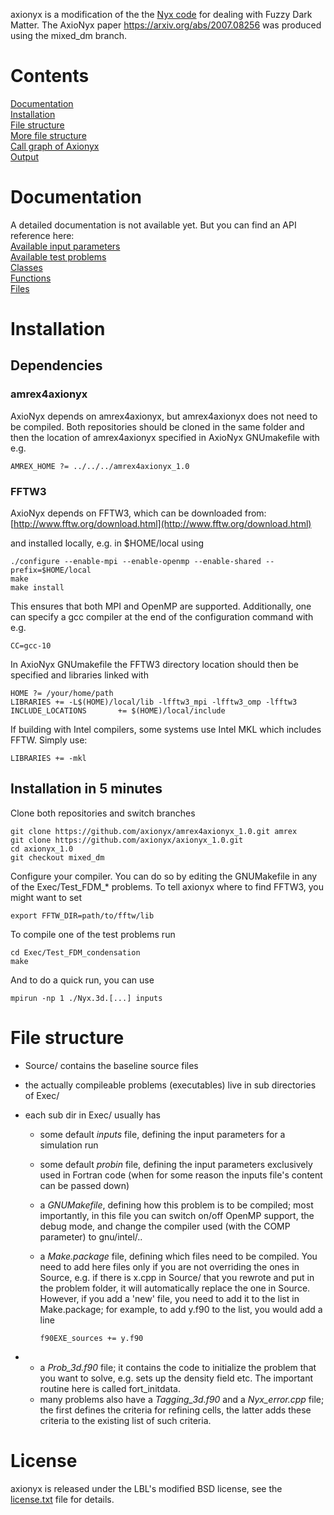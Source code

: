 axionyx is a modification of the the [Nyx code](https://github.com/AMReX-Astro/Nyx.git) for dealing with Fuzzy Dark Matter. The AxioNyx paper https://arxiv.org/abs/2007.08256 was produced using the mixed_dm branch.

# Contents
[Documentation](#Documentation)  
[Installation](#installation)  
[File structure](#file-structure-of-nyx)  
[More file structure](#more-file-structure)   
[Call graph of Axionyx](#call-graph-of-axionyx)  
[Output](#output)  

# Documentation 
A detailed documentation is not available yet. But you can find an API reference here:  
[Available input parameters](mddocs/input_parameters.md)  
[Available test problems](mddocs/test_problems.md)  
[Classes](mddocs/classes.md)  
[Functions](mddocs/functions.md)    
[Files](mddocs/files.md)     

# Installation

## Dependencies 

### amrex4axionyx

AxioNyx depends on amrex4axionyx, but amrex4axionyx does not need to be compiled. Both repositories should be cloned in the same folder and then the location of amrex4axionyx specified in AxioNyx GNUmakefile with e.g.
    
    AMREX_HOME ?= ../../../amrex4axionyx_1.0

### FFTW3

AxioNyx depends on FFTW3, which can be downloaded from:
[http://www.fftw.org/download.html](http://www.fftw.org/download.html)

and installed locally, e.g. in $HOME/local using 

    ./configure --enable-mpi --enable-openmp --enable-shared --prefix=$HOME/local
    make
    make install

This ensures that both MPI and OpenMP are supported. Additionally, one can specify a gcc compiler at the end of the configuration command with e.g.

    CC=gcc-10

In AxioNyx GNUmakefile the FFTW3 directory location should then be specified and libraries linked with 

    HOME ?= /your/home/path
    LIBRARIES += -L$(HOME)/local/lib -lfftw3_mpi -lfftw3_omp -lfftw3
    INCLUDE_LOCATIONS       += $(HOME)/local/include

If building with Intel compilers, some systems use Intel MKL which includes FFTW. Simply use:

    LIBRARIES += -mkl

## Installation in 5 minutes

Clone both repositories and switch branches

    git clone https://github.com/axionyx/amrex4axionyx_1.0.git amrex
    git clone https://github.com/axionyx/axionyx_1.0.git
    cd axionyx_1.0
    git checkout mixed_dm

Configure your compiler. You can do so by editing the GNUMakefile in any of the Exec/Test_FDM_* problems. To tell axionyx where to find FFTW3, you might want to set 

    export FFTW_DIR=path/to/fftw/lib
To compile one of the test problems run
   
    cd Exec/Test_FDM_condensation
    make
And to do a quick run, you can use  
  
    mpirun -np 1 ./Nyx.3d.[...] inputs




    


# File structure

  - Source/ contains the baseline source files
  - the actually compileable problems (executables) live in sub
    directories of Exec/
  - each sub dir in Exec/ usually has
      - some default *inputs* file, defining the input parameters for a
        simulation run
      - some default *probin* file, defining the input parameters
        exclusively used in Fortran code (when for some reason the
        inputs file's content can be passed down)
      - a *GNUMakefile*, defining how this problem is to be compiled;
        most importantly, in this file you can switch on/off OpenMP
        support, the debug mode, and change the compiler used (with the
        COMP parameter) to gnu/intel/..
      - a *Make.package* file, defining which files need to be compiled.
        You need to add here files only if you are not overriding the
        ones in Source, e.g. if there is x.cpp in Source/ that you
        rewrote and put in the problem folder, it will automatically
        replace the one in Source. However, if you add a 'new' file, you
        need to add it to the list in Make.package; for example, to add
        y.f90 to the list, you would add a line

        `f90EXE_sources += y.f90`

  -   - a *Prob\_3d.f90* file; it contains the code to initialize the
        problem that you want to solve, e.g. sets up the density field
        etc. The important routine here is called fort\_initdata.
      - many problems also have a *Tagging\_3d.f90* and a
        *Nyx\_error.cpp* file; the first defines the criteria for
        refining cells, the latter adds these criteria to the existing
        list of such criteria.


# License
axionyx is released under the LBL's modified BSD license, see the [license.txt](license.txt) file for details.


